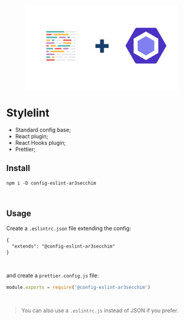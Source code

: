 <p align="center">
  <img src="./logo.png" alt="Stylelint" width="400px"/>
</p>

# Stylelint

- Standard config base;
- React plugin;
- React Hooks plugin;
- Prettier;

## Install

```
npm i -D config-eslint-ar3secchim
```

<br>

## Usage
Create a `.eslintrc.json` file extending the config:

```
{
  "extends": "@config-eslint-ar3secchim"
}
```
<br>

and create a `prettier.config.js` file:

```js
module.exports = require('@config-eslint-ar3secchim')
```
<br>

> You can also use a `.eslintrc.js` instead of JSON if you prefer.
